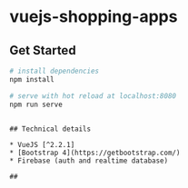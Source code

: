 # vuejs-shopping-apps

## Get Started

``` bash
# install dependencies
npm install

# serve with hot reload at localhost:8080
npm run serve
```


```

## Technical details

* VueJS [^2.2.1]
* [Bootstrap 4](https://getbootstrap.com/)
* Firebase (auth and realtime database)

## 